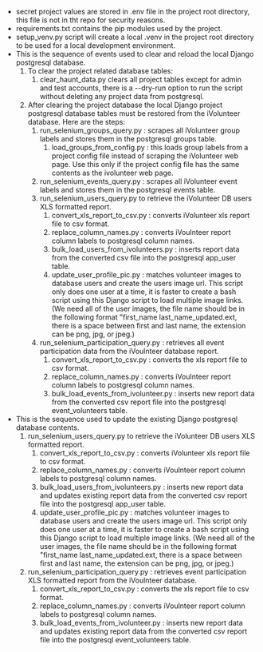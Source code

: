 - secret project values are stored in .env file in the project root directory, this file is not in tht repo for security reasons.
- requirements.txt contains the pip modules used by the project.
- setup_venv.py script will create a local .venv in the project root directory to be used for a local development environment.
- This is the sequence of events used to clear and reload the local Django postgresql database.
   1. To clear the project related database tables:
      1. clear_haunt_data.py clears all project tables except for admin and test accounts, there is a --dry-run option to run the script without deleting any project data from postgresql.
   2. After clearing the project database the local Django project postgresql database tables must be restored from the iVolunteer database. Here are the steps:
      1. run_selenium_groups_query.py : scrapes all iVolunteer group labels and stores them in the postgresql groups table.
         1. load_groups_from_config.py : this loads group labels from a project config file instead of scraping the iVolunteer web page. Use this only if the project config file has the same contents as the ivolunteer web page.
      2. run_selenium_events_query.py : scrapes all iVolunteer event labels and stores them in the postgresql events table.
      3. run_selenium_users_query.py to retrieve the iVolunteer DB users XLS formatted report.
         1. convert_xls_report_to_csv.py :  converts iVolunteer xls report file to csv format.
         2. replace_column_names.py : converts iVoulnteer report column labels to postgresql column names.
         3. bulk_load_users_from_ivolunteers.py : inserts report data from the converted csv file into the postgresql app_user table.
         4. update_user_profile_pic.py : matches volunteer images to database users and create the users image url. This script only does one user at a time, it is faster to create a bash script using this Django script to load multiple image links. (We need all of the user images, the file name should be in the following format "first_name last_name_updated.ext, there is a space between first and last name, the extension can be png, jpg, or jpeg.)
      4. run_selenium_participation_query.py : retrieves all event participation data from the iVoulnteer database report.
         1. convert_xls_report_to_csv.py : converts the xls report file to csv format.
         2. replace_column_names.py : converts iVoulnteer report column labels to postgresql column names.
         3. bulk_load_events_from_ivolunteer.py : inserts new report data from the converted csv report file into the postgresql event_volunteers table.
- This is the sequence used to update the existing Django postgresql database contents. 
   1. run_selenium_users_query.py to retrieve the iVolunteer DB users XLS formatted report.
      1. convert_xls_report_to_csv.py :  converts iVolunteer xls report file to csv format.
      2. replace_column_names.py : converts iVoulnteer report column labels to postgresql column names.
      3. bulk_load_users_from_ivolunteers.py : inserts new report data and updates existing report data from the converted csv report file into the postgresql app_user table.
      4. update_user_profile_pic.py : matches volunteer images to database users and create the users image url. This script only does one user at a time, it is faster to create a bash script using this Django script to load multiple image links. (We need all of the user images, the file name should be in the following format "first_name last_name_updated.ext, there is a space between first and last name, the extension can be png, jpg, or jpeg.)
   2. run_selenium_participation_query.py : retrieves event participation XLS formatted report from the iVoulnteer database.
      1. convert_xls_report_to_csv.py : converts the xls report file to csv format.
      2. replace_column_names.py : converts iVoulnteer report column labels to postgresql column names.
      3. bulk_load_events_from_ivolunteer.py : inserts new report data and updates existing report data from the converted csv report file into the postgresql event_volunteers table.


   
